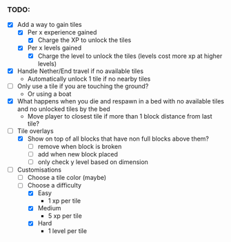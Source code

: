 ### TODO:

- [X] Add a way to gain tiles
    - [X] Per x experience gained
        - [X] Charge the XP to unlock the tiles
    - [X] Per x levels gained
        - [X] Charge the level to unlock the tiles (levels cost more xp at higher levels)
- [X] Handle Nether/End travel if no available tiles
    - Automatically unlock 1 tile if no nearby tiles
- [ ] Only use a tile if you are touching the ground?
    - Or using a boat
- [X] What happens when you die and respawn in a bed with no available tiles and no unlocked tiles by the bed
    - Move player to closest tile if more than 1 block distance from last tile?
- [ ] Tile overlays
    - [X] Show on top of all blocks that have non full blocks above them?
        - [ ] remove when block is broken
        - [ ] add when new block placed
        - [ ] only check y level based on dimension
- [ ] Customisations
    - [ ] Choose a tile color (maybe)
    - [ ] Choose a difficulty
        - [X] Easy
            - 1 xp per tile
        - [X] Medium
            - 5 xp per tile
        - [X] Hard
            - 1 level per tile